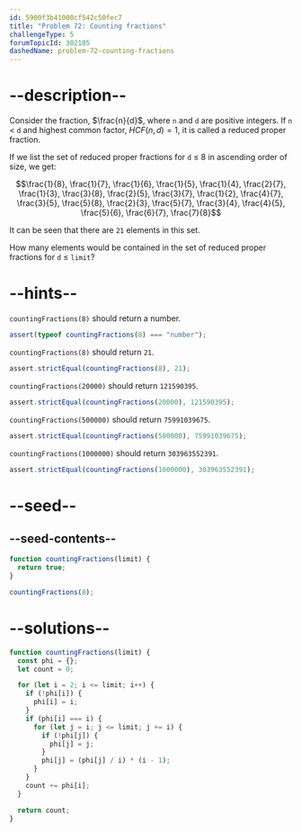 ```yaml
---
id: 5900f3b41000cf542c50fec7
title: "Problem 72: Counting fractions"
challengeType: 5
forumTopicId: 302185
dashedName: problem-72-counting-fractions
---
```


# --description--

Consider the fraction, $\frac{n}{d}$, where `n` and `d` are positive integers. If `n` &lt; `d` and highest common factor, ${HCF}(n, d) = 1$, it is called a reduced proper fraction.

If we list the set of reduced proper fractions for `d` ≤ 8 in ascending order of size, we get:

$$\frac{1}{8}, \frac{1}{7}, \frac{1}{6}, \frac{1}{5}, \frac{1}{4}, \frac{2}{7}, \frac{1}{3}, \frac{3}{8}, \frac{2}{5}, \frac{3}{7}, \frac{1}{2}, \frac{4}{7}, \frac{3}{5}, \frac{5}{8}, \frac{2}{3}, \frac{5}{7}, \frac{3}{4}, \frac{4}{5}, \frac{5}{6}, \frac{6}{7}, \frac{7}{8}$$

It can be seen that there are `21` elements in this set.

How many elements would be contained in the set of reduced proper fractions for `d` ≤ `limit`?

# --hints--

`countingFractions(8)` should return a number.

```js
assert(typeof countingFractions(8) === "number");
```

`countingFractions(8)` should return `21`.

```js
assert.strictEqual(countingFractions(8), 21);
```

`countingFractions(20000)` should return `121590395`.

```js
assert.strictEqual(countingFractions(20000), 121590395);
```

`countingFractions(500000)` should return `75991039675`.

```js
assert.strictEqual(countingFractions(500000), 75991039675);
```

`countingFractions(1000000)` should return `303963552391`.

```js
assert.strictEqual(countingFractions(1000000), 303963552391);
```

# --seed--

## --seed-contents--

```js
function countingFractions(limit) {
  return true;
}

countingFractions(8);
```

# --solutions--

```js
function countingFractions(limit) {
  const phi = {};
  let count = 0;

  for (let i = 2; i <= limit; i++) {
    if (!phi[i]) {
      phi[i] = i;
    }
    if (phi[i] === i) {
      for (let j = i; j <= limit; j += i) {
        if (!phi[j]) {
          phi[j] = j;
        }
        phi[j] = (phi[j] / i) * (i - 1);
      }
    }
    count += phi[i];
  }

  return count;
}
```
